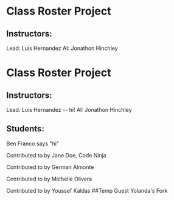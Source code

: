 
# Class Roster Project
## Instructors:
Lead: Luis Hernandez
AI: Jonathon Hinchley



# Class Roster Project

## Instructors:
Lead: Luis Hernandez -- hi!
AI: Jonathon Hinchley


## Students:
Ben Franco says "hi"

Contributed to by Jane Doe, Code Ninja

Contributed to by German Almonte

Contributed to by Michelle Olivera


Contributed to by Youssef Kaldas
##Temp Guest
Yolanda's Fork
